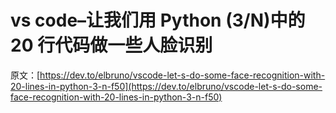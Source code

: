 # vs code–让我们用 Python (3/N)中的 20 行代码做一些人脸识别

原文：[https://dev.to/elbruno/vscode-let-s-do-some-face-recognition-with-20-lines-in-python-3-n-f50](https://dev.to/elbruno/vscode-let-s-do-some-face-recognition-with-20-lines-in-python-3-n-f50)